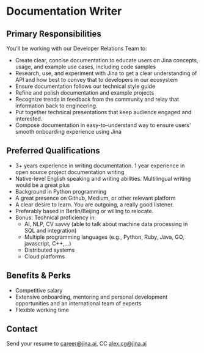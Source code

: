 # Documentation Writer

## Primary Responsibilities

You'll be working with our Developer Relations Team to:

- Create clear, concise documentation to educate users on Jina concepts, usage, and example use cases, including code samples
- Research, use, and experiment with Jina to get a clear understanding of API and how best to convey that to developers in our ecosystem
- Ensure documentation follows our technical style guide
- Refine and polish documentation and example projects
- Recognize trends in feedback from the community and relay that information back to engineering.
- Put together technical presentations that keep audience engaged and interested.
- Compose documentation in easy-to-understand way to ensure users' smooth onboarding experience using Jina 

## Preferred Qualifications

- 3+ years experience in writing documentation. 1 year experience in open source project documentation writing
- Native-level English speaking and writing abilities. Multilingual writing would be a great plus
- Background in Python programming 
- A great presence on Github, Medium, or other relevant platform
- A clear desire to learn. You are outgoing, a really good listener.
- Preferably based in Berlin/Beijing or willing to relocate.
- Bonus: Technical proficiency in:
  - AI, NLP, CV savvy (able to talk about machine data processing in SQL and integration)
  - Multiple programming languages (e.g., Python, Ruby, Java, GO, javascript, C++,...)
  - Distributed systems
  - Cloud platforms
 

## Benefits & Perks

- Competitive salary
- Extensive onboarding, mentoring and personal development opportunities and an international team of experts
- Flexible working time


## Contact

Send your resume to career@jina.ai, CC alex.cg@jina.ai
